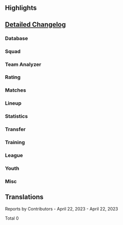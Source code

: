 

## Highlights


## [Detailed Changelog](https://github.com/akasolace/HO/issues?q=milestone%3A8.0)

### Database

### Squad

### Team Analyzer

### Rating

### Matches

### Lineup

### Statistics

### Transfer

### Training

### League

### Youth

### Misc

## Translations

Reports by Contributors - April 22, 2023 - April 22, 2023

Total 0
